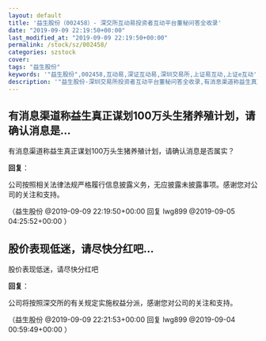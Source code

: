 ```yaml
---
layout: default
title: '益生股份（002458）- 深交所互动易投资者互动平台董秘问答全收录'
date: "2019-09-09 22:19:50+00:00"
last_modified_at: "2019-09-09 22:19:50+00:00"
permalink: /stock/sz/002458/
categories: szstock
cover: 
tags: "益生股份"
keywords: '"益生股份",002458,互动易,深证互动易,深圳交易所,上证易互动,上证e互动'
description: '"益生股份-深圳交易所投资者互动平台董秘问答全收录,有消息渠道称益生真正谋划100万头生猪养殖计划，请确认消息是否属实？"'
---
```


## 有消息渠道称益生真正谋划100万头生猪养殖计划，请确认消息是...

有消息渠道称益生真正谋划100万头生猪养殖计划，请确认消息是否属实？

**回复**：

公司按照相关法律法规严格履行信息披露义务，无应披露未披露事项。感谢您对公司的关注和支持。 

（益生股份  @2019-09-09 22:19:50+00:00 回复 lwg899  @2019-09-05 04:25:52+00:00 ）

## 股价表现低迷，请尽快分红吧...

股价表现低迷，请尽快分红吧

**回复**：

公司将按照深交所的有关规定实施权益分派，感谢您对公司的关注和支持。 

（益生股份  @2019-09-09 22:21:53+00:00 回复 lwg899  @2019-09-04 00:59:49+00:00 ）

